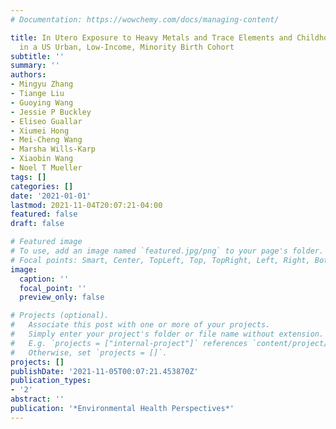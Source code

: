```yaml
---
# Documentation: https://wowchemy.com/docs/managing-content/

title: In Utero Exposure to Heavy Metals and Trace Elements and Childhood Blood Pressure
  in a US Urban, Low-Income, Minority Birth Cohort
subtitle: ''
summary: ''
authors:
- Mingyu Zhang
- Tiange Liu
- Guoying Wang
- Jessie P Buckley
- Eliseo Guallar
- Xiumei Hong
- Mei-Cheng Wang
- Marsha Wills-Karp
- Xiaobin Wang
- Noel T Mueller
tags: []
categories: []
date: '2021-01-01'
lastmod: 2021-11-04T20:07:21-04:00
featured: false
draft: false

# Featured image
# To use, add an image named `featured.jpg/png` to your page's folder.
# Focal points: Smart, Center, TopLeft, Top, TopRight, Left, Right, BottomLeft, Bottom, BottomRight.
image:
  caption: ''
  focal_point: ''
  preview_only: false

# Projects (optional).
#   Associate this post with one or more of your projects.
#   Simply enter your project's folder or file name without extension.
#   E.g. `projects = ["internal-project"]` references `content/project/deep-learning/index.md`.
#   Otherwise, set `projects = []`.
projects: []
publishDate: '2021-11-05T00:07:21.453870Z'
publication_types:
- '2'
abstract: ''
publication: '*Environmental Health Perspectives*'
---
```

